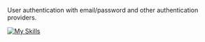 User authentication with email/password and other authentication providers.

[![My Skills](https://skillicons.dev/icons?i=react,firebase)](https://skillicons.dev)
